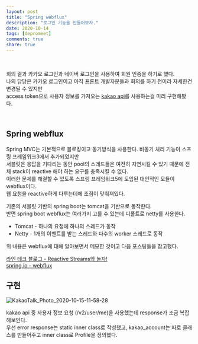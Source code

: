 ```yaml
---
layout: post
title: "Spring webflux"  
description: "로그인 기능을 만들어보자."
date: 2020-10-14
tags: [depromeet]
comments: true
share: true
--- 
```


<br />    

회의 결과 카카오 로그인과 네이버 로그인을 사용하여 회원 인증을 하기로 했다.     
나의 담당은 카카오 로그인이고 아직 프론트 개발자분들과 회의를 하기 전이라 자세한건 변경될 수 있지만   
access token으로 사용자 정보를 가져오는 [kakao api](https://developers.kakao.com/docs/latest/ko/kakaologin/rest-api#req-user-info)를 사용하는걸 미리 구현해봤다.       

 
<br />      
 
 
## Spring webflux   

Spring MVC는 기본적으로 블로킹이고 동기방식을 사용한다. 비동기 처리 기능이 스프링 프레임워크3에서 추가되었지만     
서블릿은 응답을 기다리는 동안 pool의 스레드들은 여전히 지연시킬 수 있기 때문에 전체 stack이 reactive 해야 하는 요구를 충족시킬 수 없다.         
이러한 문제를 해결할 수 있도록 스프링 프레임워크5에 도입된 대안적인 모듈이 webflux이다.   
웹 요청을 reactive하게 다루는데에 초점이 맞춰져있다.        

기존의 서블릿 기반의 spring boot는 tomcat을 기반으로 동작한다.   
반면 spring boot webflux는 여러가지 고를 수 있는데 디폴트로 netty를 사용한다.   

- Tomcat - 하나의 요청에 하나의 스레드가 동작   
- Netty - 1개의 이벤트를 받는 스레드와 다수의 worker 스레드로 동작      

위 내용은 webflux에 대해 알아보면서 메모한 것이고 다음 포스팅들을 참고했다.    

[라인 테크 블로그 - Reactive Streams와 놀자!](https://engineering.linecorp.com/ko/blog/reactive-streams-with-armeria-1/)    
[spring.io - webflux](https://docs.spring.io/spring-framework/docs/current/spring-framework-reference/web-reactive.html#webflux)   


 
## 구현   
 
![KakaoTalk_Photo_2020-10-15-11-58-28](https://user-images.githubusercontent.com/33855307/96071771-c4f6c500-0edd-11eb-8cf7-e24cee35b390.jpeg)    
 

kakao api 중 사용자 정보 요청 (/v2/user/me)을 사용했는데 response가 조금 복잡해보인다.          
우선 error response는 static inner class로 작성했고, kakao_account는 따로 클래스를 만들어주고 inner class로 Profile을 정의했다.    

   


 